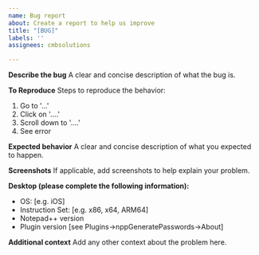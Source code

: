 ```yaml
---
name: Bug report
about: Create a report to help us improve
title: "[BUG]"
labels: ''
assignees: cmbsolutions

---
```


**Describe the bug**
A clear and concise description of what the bug is.

**To Reproduce**
Steps to reproduce the behavior:
1. Go to '...'
2. Click on '....'
3. Scroll down to '....'
4. See error

**Expected behavior**
A clear and concise description of what you expected to happen.

**Screenshots**
If applicable, add screenshots to help explain your problem.

**Desktop (please complete the following information):**
 - OS: [e.g. iOS]
 - Instruction Set: [e.g. x86, x64, ARM64]
 - Notepad++ version
 - Plugin version [see Plugins->nppGeneratePasswords->About]

**Additional context**
Add any other context about the problem here.
